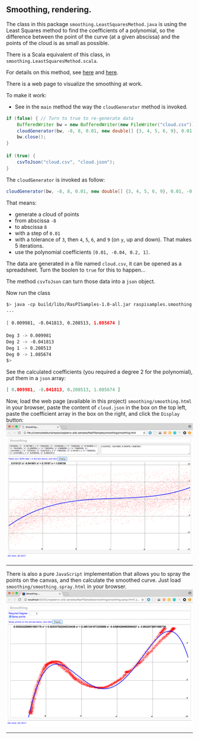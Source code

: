 ## Smoothing, rendering.
The class in this package `smoothing.LeastSquaresMethod.java` is using the Least Squares method to find the coefficients of a polynomial, so the difference between
the point of the curve (at a given abscissa) and the points of the cloud is as small as possible.

There is a Scala equivalent of this class, in `smoothing.LeastSquaresMethod.scala`.

For details on this method, see [here](http://www.efunda.com/math/leastsquares/leastsquares.cfm) and [here](http://www.lediouris.net/original/sailing/PolarCO2/index.html).

There is a web page to visualize the smoothing at work.

To make it work:

* See in the `main` method the way the `cloudGenerator` method is invoked.

```java
if (false) { // Turn to true to re-generate data
    BufferedWriter bw = new BufferedWriter(new FileWriter("cloud.csv"));
    cloudGenerator(bw, -8, 8, 0.01, new double[] {3, 4, 5, 6, 9}, 0.01, -0.04, 0.2, 1);
    bw.close();
}

if (true) {
    csvToJson("cloud.csv", "cloud.json");
}
```

The `cloudGenerator` is invoked as follow:
```java
cloudGenerator(bw, -8, 8, 0.01, new double[] {3, 4, 5, 6, 9}, 0.01, -0.04, 0.2, 1);
```
That means:

* generate a cloud of points
* from abscissa `-8`
* to abscissa `8`
* with a step of `0.01`
* with a tolerance of `3`, then `4`, `5`, `6`, and `9` (on `y`, up and down). That makes 5 iterations.
* use the polynomial coefficients `[0.01, -0.04, 0.2, 1]`.

The data are generated in a file named `cloud.csv`, it can be opened as a spreadsheet.
Turn the boolen to `true` for this to happen...

The method `csvToJson` can turn those data into a `json` object.

Now run the class
```bash
$> java -cp build/libs/RasPISamples-1.0-all.jar raspisamples.smoothing.LeastSquares
...

[ 0.009981, -0.041813, 0.208513, 1.085674 ]

Deg 3 -> 0.009981
Deg 2 -> -0.041813
Deg 1 -> 0.208513
Deg 0 -> 1.085674
$>
```

See the calculated coefficients (you required a degree 2 for the polynomial), put them in a `json` array:
```json
[ 0.009981, -0.041813, 0.208513, 1.085674 ]
```
Now, load the web page (available in this project) `smoothing/smoothing.html` in your browser,
paste the content of `cloud.json` in the box on the top left, paste the coefficient array in the box on the right,
and click the `Display` button:
![Smoothing](../../../../img/smoothing.png)

---

There is also a pure `JavaScript` implementation that allows you to spray the points on the canvas, and then calculate the smoothed curve.
Just load `smoothing/smoothing.spray.html` in your browser.
![Spraying](../../../../img/smoothing.02.png)

---
